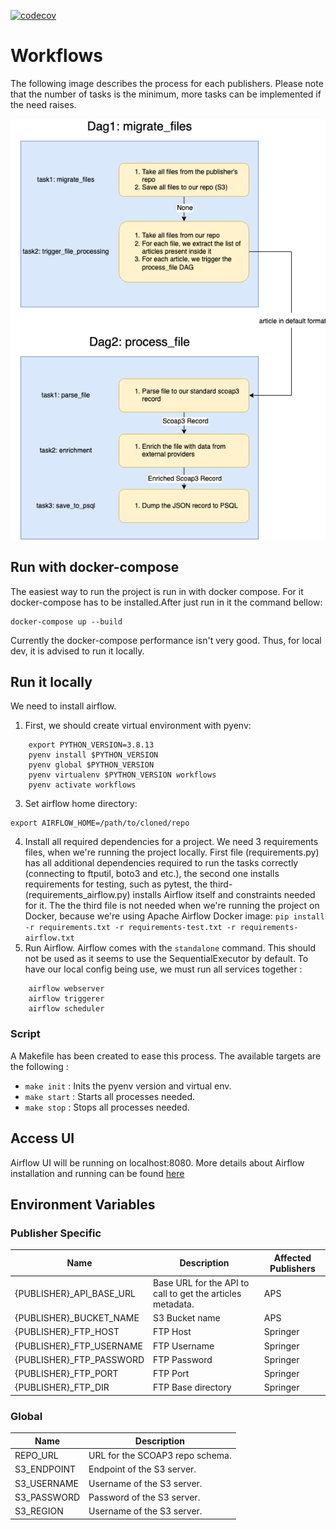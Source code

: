 [![codecov](https://codecov.io/gh/cern-sis/workflows/branch/main/graph/badge.svg?token=00LZLXO5OD)](https://codecov.io/gh/cern-sis/workflows)

# Workflows

The following image describes the process for each publishers. Please note that the number of tasks is the minimum, more tasks can be implemented if the need raises.

![DAG Architecture](./airflow_workflows.png)

## Run with docker-compose

The easiest way to run the project is run in with docker compose.
For it docker-compose has to be installed.After just run in it the command bellow:

```
docker-compose up --build
```

Currently the docker-compose performance isn't very good. Thus, for local dev, it is advised to run it locally.

## Run it locally

We need to install airflow.

1. First, we should create virtual environment with pyenv:

```
    export PYTHON_VERSION=3.8.13
    pyenv install $PYTHON_VERSION
    pyenv global $PYTHON_VERSION
    pyenv virtualenv $PYTHON_VERSION workflows
    pyenv activate workflows
```

3. Set airflow home directory:

```
export AIRFLOW_HOME=/path/to/cloned/repo
```

4. Install all required dependencies for a project. We need 3 requirements files, when we're running the project locally. First file (requirements.py) has all additional dependencies required to run the tasks correctly (connecting to ftputil, boto3 and etc.), the second one installs requirements for testing, such as pytest, the third- (requirements_airflow.py) installs Airflow itself and constraints needed for it. The the third file is not needed when we're running the project on Docker, because we're using Apache Airflow Docker image:
   `pip install -r requirements.txt -r requirements-test.txt -r requirements-airflow.txt`
5. Run Airflow. Airflow comes with the `standalone` command. This should not be used as it seems to use the SequentialExecutor by default. To have our local config being use, we must run all services together :

```
    airflow webserver
    airflow triggerer
    airflow scheduler
```

### Script

A Makefile has been created to ease this process. The available targets are the following :

- `make init` : Inits the pyenv version and virtual env.
- `make start` : Starts all processes needed.
- `make stop` : Stops all processes needed.

## Access UI

Airflow UI will be running on localhost:8080.
More details about Airflow installation and running can be found [here](https://airflow.apache.org/docs/apache-airflow/stable/start/local.html)

## Environment Variables

### Publisher Specific

| Name                      | Description                                                | Affected Publishers |
| ------------------------- | ---------------------------------------------------------- | ------------------- |
| {PUBLISHER}\_API_BASE_URL | Base URL for the API to call to get the articles metadata. | APS                 |
| {PUBLISHER}\_BUCKET_NAME  | S3 Bucket name                                             | APS                 |
| {PUBLISHER}\_FTP_HOST     | FTP Host                                                   | Springer            |
| {PUBLISHER}\_FTP_USERNAME | FTP Username                                               | Springer            |
| {PUBLISHER}\_FTP_PASSWORD | FTP Password                                               | Springer            |
| {PUBLISHER}\_FTP_PORT     | FTP Port                                                   | Springer            |
| {PUBLISHER}\_FTP_DIR      | FTP Base directory                                         | Springer            |

### Global

| Name        | Description                     |
| ----------- | ------------------------------- |
| REPO_URL    | URL for the SCOAP3 repo schema. |
| S3_ENDPOINT | Endpoint of the S3 server.      |
| S3_USERNAME | Username of the S3 server.      |
| S3_PASSWORD | Password of the S3 server.      |
| S3_REGION   | Username of the S3 server.      |
